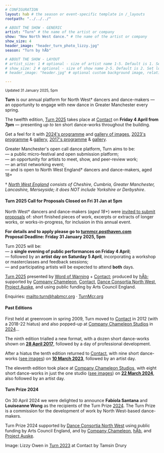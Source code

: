 ```yaml
---
# CONFIGURATION
layout: hab # the season or event-specific template in /_layouts
rootpath: "../../../"

# ABOUT THE SHOW - GENERIC
artist: "Turn" # the name of the artist or company
show: "New North West dance." # the name of the artist or company
show_size: 4
header_image: "header_turn_photo_lizzy.jpg"   
season: "Turn by hÅb"

# ABOUT THE SHOW - LAYOUT
# artist_size: 1 # optional - size of artist name 1-5. Default is 1. Set longer names to lower values
# show_size: 2 # optional - size of show name 2-5. Default is 2. Set longer names to lower values
# header_image: "header.jpg" # optional custom background image, relative to current page

---
```

<small>Updated 31 January 2025, 5pm</small>        
        
**Turn** is our annual platform for North West† dancers and dance-makers — an opportunity to engage with new dance in Greater Manchester every spring.    
             
The twelfth edition, [Turn 2025](/current/2025-turn) takes place at <a href="https://contactmcr.com" target="_blank">Contact</a> on **Friday 4 April from 7pm** — presenting *up to ten* short dance-works throughout the building.        
         
Get a feel for it with [2024's programme](/archive/2024-turn) and [gallery of images](/galleries/2024-turn), [2023's programme](/archive/2023-turn) & [gallery](/galleries/2023-turn), [2017's programme](/archive/2017-turn) & [gallery](/galleries/2017-turn).         
        
Greater Manchester's open call dance platform, Turn aims to be:<br>— a public micro-festival and open submission platform;<br>— an opportunity for artists to meet, show, and peer-review work;<br>— an artist networking event;<br>— and is open to North West England† dancers and dance-makers, aged 18+          
         
† *<a href="http://en.wikipedia.org/wiki/North_West_England" target="_blank">North West England</a> consists of Cheshire, Cumbria, Greater Manchester, Lancashire, Merseyside; it does NOT include Yorkshire or Derbyshire*.        
        
#### Turn 2025 Call for Proposals Closed on Fri 31 Jan at 5pm        
North West† dancers and dance-makers (*aged 18+*) were <a href="http://turnmcr.posthaven.com" target="_blank">invited to submit proposals</a> of: short finished pieces of work, excerpts or extracts of longer works, or works-in-progress, for inclusion in this annual event.        
          
**For details and to apply please go to <a href="http://turnmcr.posthaven.com" target="_blank">turnmcr.posthaven.com</a><br>Proposal Deadline: Friday 31 January 2025, 5pm**         
         
Turn 2025 will be:<br>— a **single evening of public performances on Friday 4 April**;<br>— followed by an **artist day on Saturday 5 April**, incorporating a workshop or masterclasses and feedback sessions;<br>— and participating artists will be expected to attend **both** days.         
         
[Turn 2025](/current/2025-turn) presented by [Word of Warning](/) + <a href="https://contactmcr.com" target="_blank">Contact</a>; produced by [hÅb](/hab); supported by <a href="https://companychameleon.com" target="_blank">Company Chameleon</a>, <a href="https://contactmcr.com" target="_blank">Contact</a>, <a href="https://danceconsortianorthwest.org" target="_blank">Dance Consortia North West</a>, <a href="https://projectauske.com" target="_blank">Project Auske</a>, and using public funding by Arts Council England.        
         
Enquiries: <mailto:turn@habmcr.org> · <a href="http://turnmcr.org" target="_blank">TurnMcr.org</a>         
         
#### Past Editions        
First held at greenroom in spring 2009, Turn moved to <a href="https://contactmcr.com" target="_blank">Contact</a> in 2012 (with a 2018-22 hiatus) and also popped-up at <a href="https://companychameleon.com" target="_blank">Company Chameleon Studios</a> in [2024](/archive/2024-turn)…          
           
The ninth edition trialled a new format, with a dozen short dance-works shown on [**28 April 2017**](/archive/2017-turn), followed by a day of professional development.         
          
After a hiatus the tenth edition returned to <a href="https://contactmcr.com" target="_blank">Contact</a>, with nine short dance-works ([see images](/galleries/2023-turn)) on [**10 March 2023**](/archive/2023-turn), followed by an artist day.          
          
The eleventh edition took place at <a href="https://companychameleon.com" target="_blank">Company Chameleon Studios</a>, with eight short dance-works in just the one studio ([see images](/galleries/2024-turn)) on **[22 March 2024](/archive/2024-turn)**, also followed by an artist day.          
         
#### Turn Prize 2024         
On 30 April 2024 we were delighted to announce **Fabíola Santana** and **Louiseanne Wong** as the recipients of the Turn Prize [2024](/archive/2024-turn). The Turn Prize is a commission for the development of work by North West-based dance-makers.         
         
Turn Prize 2024 supported by <a href="https://danceconsortianorthwest.org" target="_blank">Dance Consortia North West</a> using public funding by Arts Council England, and by <a href="https://companychameleon.com" target="_blank">Company Chameleon</a>, [hÅb](/hab), and <a href="https://projectauske.com" target="_blank">Project Auske</a>.          
         
Image: Lizzy Owen in [Turn 2023](/archive/2023-turn) at Contact by Tamsin Drury
